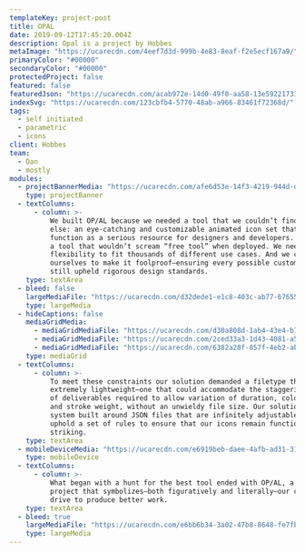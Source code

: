 ```yaml
---
templateKey: project-post
title: OPAL
date: 2019-09-12T17:45:20.004Z
description: Opal is a project by Hobbes
metaImage: "https://ucarecdn.com/4eef7d3d-999b-4e83-8eaf-f2e5ecf167a9/"
primaryColor: "#00000"
secondaryColor: "#00000"
protectedProject: false
featured: false
featuredJson: "https://ucarecdn.com/acab972e-14d0-49f0-aa58-13e59221731b/"
indexSvg: "https://ucarecdn.com/123cbfb4-5770-48ab-a966-83461f72368d/"
tags:
  - self initiated
  - parametric
  - icons
client: Hobbes
team:
  - Dan
  - mostly
modules:
  - projectBannerMedia: "https://ucarecdn.com/afe6d53e-14f3-4219-944d-d84898dd0702/"
    type: projectBanner
  - textColumns:
      - column: >-
          We built OP/AL because we needed a tool that we couldn’t find anywhere
          else: an eye-catching and customizable animated icon set that could
          function as a serious resource for designers and developers. We wanted
          a tool that wouldn’t scream “free tool” when deployed. We needed the
          flexibility to fit thousands of different use cases. And we challenged
          ourselves to make it foolproof—ensuring every possible customization
          still upheld rigorous design standards.
    type: textArea
  - bleed: false
    largeMediaFile: "https://ucarecdn.com/d32dede1-e1c8-403c-ab77-6765564a92be/"
    type: largeMedia
  - hideCaptions: false
    mediaGridMedia:
      - mediaGridMediaFile: "https://ucarecdn.com/d30a808d-1ab4-43e4-b772-34b01734689a/"
      - mediaGridMediaFile: "https://ucarecdn.com/2ced33a3-1d43-4081-a5a5-4f610ed58442/"
      - mediaGridMediaFile: "https://ucarecdn.com/6382a28f-857f-4eb2-abd4-b4c9cfe302b9/"
    type: mediaGrid
  - textColumns:
      - column: >-
          To meet these constraints our solution demanded a filetype that was
          extremely lightweight—one that could accommodate the staggering number
          of deliverables required to allow variation of duration, color, scale,
          and stroke weight, without an unwieldy file size. Our solution was a
          system built around JSON files that are infinitely adjustable yet also
          uphold a set of rules to ensure that our icons remain functional and
          striking.
    type: textArea
  - mobileDeviceMedia: "https://ucarecdn.com/e6919beb-daee-4afb-ad31-315618fc9d05/"
    type: mobileDevice
  - textColumns:
      - column: >-
          What began with a hunt for the best tool ended with OP/AL, a passion
          project that symbolizes—both figuratively and literally—our constant
          drive to produce better work.
    type: textArea
  - bleed: true
    largeMediaFile: "https://ucarecdn.com/e6bb6b34-3a02-47b8-8648-fe7fb570e8e0/"
    type: largeMedia
---
```

